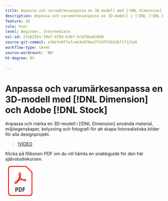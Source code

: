 ```yaml
---
title: Anpassa och varumärkesanpassa en 3D-modell med [!DNL Dimension] och Adobe [!DNL Stock]
description: Anpassa och varumärkesanpassa en 3D-modell i [!DNL [!DNL Dimension]] använda material, miljöegenskaper, belysning och fotografi för att skapa fotorealistiska bilder för alla designprojekt
feature: 3D
role: User
level: Beginner, Intermediate
exl-id: 27eb25b1-f0ef-478d-b36f-bcbf8be616b0
source-git-commit: e39efe0f7afc4e3e970ea7f2df57b51bf17123a6
workflow-type: tm+mt
source-wordcount: '80'
ht-degree: 0%

---
```


# Anpassa och varumärkesanpassa en 3D-modell med [!DNL Dimension] och Adobe [!DNL Stock]

Anpassa och märka en 3D-modell i [!DNL Dimension] använda material, miljöegenskaper, belysning och fotografi för att skapa fotorealistiska bilder för alla designprojekt.

>[!VIDEO](https://video.tv.adobe.com/v/331005?hidetitle=true)

Klicka på filikonen PDF om du vill hämta en snabbguide för den här självstudiekursen.

[![PDF-filikon](../assets/acrobat_PDF_96.png)](../quick-reference/SkiptheShootGettheShot.pdf)
